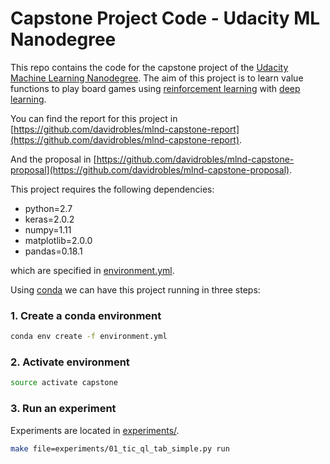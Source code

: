 # Capstone Project Code - Udacity ML Nanodegree

This repo contains the code for the capstone project of the [Udacity Machine Learning Nanodegree](https://www.udacity.com/course/machine-learning-engineer-nanodegree--nd009). The aim of this project is to learn
value functions to play board games using [reinforcement learning](https://en.wikipedia.org/wiki/Reinforcement_learning) with [deep learning](https://en.wikipedia.org/wiki/Deep_learning).

You can find the report for this project in [https://github.com/davidrobles/mlnd-capstone-report](https://github.com/davidrobles/mlnd-capstone-report).

And the proposal in [https://github.com/davidrobles/mlnd-capstone-proposal](https://github.com/davidrobles/mlnd-capstone-proposal).

This project requires the following dependencies:

- python=2.7
- keras=2.0.2
- numpy=1.11
- matplotlib=2.0.0
- pandas=0.18.1

which are specified in [environment.yml](../master/environment.yml).

Using [conda](https://conda.io/docs/) we can have this project running in three steps:

### 1. Create a conda environment
```bash
conda env create -f environment.yml
```

### 2. Activate environment
```bash
source activate capstone
```

### 3. Run an experiment

Experiments are located in [experiments/](experiments/).

```bash
make file=experiments/01_tic_ql_tab_simple.py run
```
